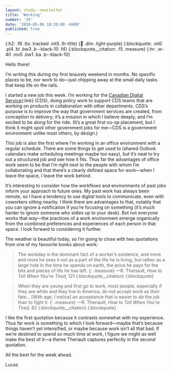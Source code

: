 ```yaml
---
layout: study--newsletter
title: 'Working'
number: '35'
date: '2018-05-06 10:20:00 -0400'
published: true
---
```


{:h2: .f6 .ttu .tracked .mt5 .lh-title}
{:link: .dim .light-purple}
{:blockquote: .ml0 .pl4 .bl .bw3 .b--black-10 .f4}
{:blockquote__citation: .f5 .measure}
{:hr: .w-40 .mv5 .bw1 .ba .b--black-10}

Hello there!

I’m writing this during my first leisurely weekend in months. No specific places to be, nor work to do—just chipping away at the small daily tasks that keep life on the rails.

I started a new job this week. I’m working for the [Canadian Digital Service](https://digital.canada.ca){:link} (CDS), doing policy work to support CDS teams that are working on products in collaboration with other departments. CDS’s purpose is to improve the way that government services are created, from conception to delivery; it’s a mission in which I believe deeply, and I’m excited to be along for the ride. (It’s a great first co-op placement, but I think it might spoil other government jobs for me—CDS is a government environment unlike most others, by design.)

This job is also the first where I’m working in an office environment with a regular schedule. There are some things to get used to (shared Outlook calendars make scheduling meetings maybe too easy), but it’s neat to try out a structured job and see how it fits. Thus far the advantages of office work seem to be that I’m right next to the people with whom I’m collaborating and that there’s a clearly defined space for work—when I leave the space, I leave the work behind.

It’s interesting to consider how the workflows and environments of past jobs inform your approach to future ones. My past work has always been remote, so I have a tendency to use digital tools to communicate, even with coworkers sitting nearby. I think there are advantages to that, notably that you can ignore a notification if you’re focusing on something (it’s much harder to ignore someone who sidles up to your desk). But not everyone works that way—the practices of a work environment emerge organically from the combined preferences and experiences of each person in that space. I look forward to considering it further.

The weather is beautiful today, so I’m going to close with two quotations from one of my favourite books about work:

> The workday is the dominant fact of a worker’s existence, and more and more he sees it not as a part of the life he is living, but rather as a large hole in the time he spends on earth, the price he pays for the bits and pieces of life he has left.
> {: .measure}
> —R. Theriault, *How to Tell When You’re Tired*, 121
> {:blockquote__citation}
{:blockquote}

> When they are young and first go to work, most people, especially if they are white and they live in America, do not accept work as their fate… [With age, I notice] an acceptance that is easier to *do* the job than to fight it.
> {: .measure}
> —R. Theriault, *How to Tell When You’re Tired*, 62
> {:blockquote__citation}
{:blockquote}

I like the first quotation because it contrasts somewhat with my experience. Thus far work is something to which I look forward—maybe that’s because things haven’t yet intensified, or maybe because work isn’t all that bad. If we’re destined to spend so much time at work, I figure we might as well make the best of it—a theme Theriault captures perfectly in the second quotation.

All the best for the week ahead.

Lucas
